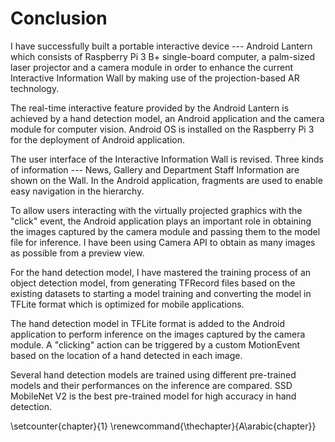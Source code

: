 # Conclusion

<!-- 
A chapter that concludes the thesis by summarising the learning points
and outlining future areas for research
-->

I have successfully built a portable interactive device --- Android Lantern which consists of Raspberry Pi 3 B+ single-board computer, a palm-sized laser projector and a camera module in order to enhance the current Interactive Information Wall by making use of the projection-based AR technology.

The real-time interactive feature provided by the Android Lantern is achieved by a hand detection model, an Android application and the camera module for computer vision. Android OS is installed on the Raspberry Pi 3 for the deployment of Android application.

The user interface of the Interactive Information Wall is revised. Three kinds of information --- News, Gallery and Department Staff Information are shown on the Wall. In the Android application, fragments are used to enable easy navigation in the hierarchy.

To allow users interacting with the virtually projected graphics with the "click" event, the Android application plays an important role in obtaining the images captured by the camera module and passing them to the model file for inference. I have been using Camera API to obtain as many images as possible from a preview view.

For the hand detection model, I have mastered the training process of an object detection model, from generating TFRecord files based on the existing datasets to starting a model training and converting the model in TFLite format which is optimized for mobile applications.

The hand detection model in TFLite format is added to the Android application to perform inference on the images captured by the camera module. A "clicking" action can be triggered by a custom MotionEvent based on the location of a hand detected in each image.

Several hand detection models are trained using different pre-trained models and their performances on the inference are compared. SSD MobileNet V2 is the best pre-trained model for high accuracy in hand detection.

<!-- \appendix -->
\setcounter{chapter}{1}
\renewcommand{\thechapter}{A\arabic{chapter}}
